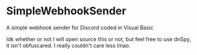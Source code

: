 # SimpleWebhookSender
A simple webhook sender for Discord coded in Visual Basic

Idk whether or not I will open source this or not, but feel free to use dnSpy, it isn't obfuscared. I really couldn't care less lmao.
